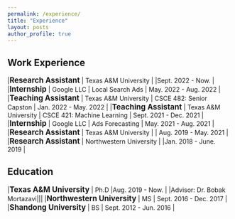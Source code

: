 ```yaml
---
permalink: /experience/
title: "Experience"
layout: posts
author_profile: true
---
```


<style>
td, th {
   border: none!important;
}
</style>

## Work Experience

|<span style="font-weight:bold; font-size:1.2em">Research Assistant</span> | Texas A&M University | |Sept. 2022 - Now. |
|<span style="font-weight:bold; font-size:1.2em">Internship</span> | Google LLC | Local Search Ads | May. 2022 - Aug. 2022 |
|<span style="font-weight:bold; font-size:1.2em">Teaching Assistant</span> | Texas A&M University | CSCE 482: Senior Capston | Jan. 2022 - May. 2022 |
|<span style="font-weight:bold; font-size:1.2em">Teaching Assistant</span> |  Texas A&M University | CSCE 421: Machine Learning | Sept. 2021 - Dec. 2021 |
|<span style="font-weight:bold; font-size:1.2em">Internship</span> | Google LLC |  Ads Forecasting | May. 2021 - Aug. 2021 |
|<span style="font-weight:bold; font-size:1.2em">Research Assistant</span> | Texas A&M University |  | Aug. 2019 - May. 2021 |
|<span style="font-weight:bold; font-size:1.2em">Research Assistant</span> |  Northwestern University |   |Jan. 2018 - June. 2019 |


## Education

|<span style="font-weight:bold; font-size:1.2em">Texas A&M University</span> |  Ph.D |Aug. 2019 - Now. |
|Advisor: Dr. Bobak Mortazavi|||
|<span style="font-weight:bold; font-size:1.2em">Northwestern University</span> | MS | Sept. 2016 - Dec. 2017 |
|<span style="font-weight:bold; font-size:1.2em">Shandong University</span> | BS | Sept. 2012 - Jun. 2016 |

